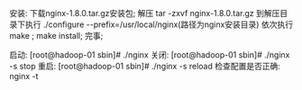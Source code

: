 安装:
    下载nginx-1.8.0.tar.gz安装包;
    解压 tar -zxvf nginx-1.8.0.tar.gz
    到解压目录下执行 ./configure --prefix=/usr/local/nginx(路径为nginx安装目录)
    依次执行make ; make install;
    完事;
    
启动:
    [root@hadoop-01 sbin]# ./nginx
关闭:
    [root@hadoop-01 sbin]# ./nginx -s stop
重启:
    [root@hadoop-01 sbin]# ./nginx -s reload
检查配置是否正确:
    nginx -t
    